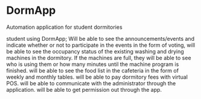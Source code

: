 # DormApp
Automation application for student dormitories

student using DormApp;
Will be able to see the announcements/events and indicate whether or not to participate in the events in the form of voting,
will be able to see the occupancy status of the existing washing and drying machines in the dormitory.
If the machines are full, they will be able to see who is using them or how many minutes until the machine program is finished.
will be able to see the food list in the cafeteria in the form of weekly and monthly tables.
will be able to pay dormitory fees with virtual POS.
will be able to communicate with the administrator through the application.
will be able to get permission out through the app.
